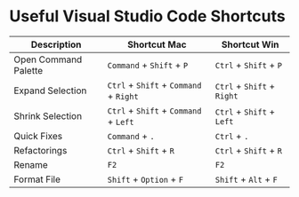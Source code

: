 # Useful Visual Studio Code Shortcuts

| Description          | Shortcut Mac                           | Shortcut Win               |
|----------------------|----------------------------------------|----------------------------|
| Open Command Palette | `Command` + `Shift` + `P`              | `Ctrl` + `Shift` + `P`     |
| Expand Selection     | `Ctrl` + `Shift` + `Command` + `Right` | `Ctrl` + `Shift` + `Right` |
| Shrink Selection     | `Ctrl` + `Shift` + `Command` + `Left`  | `Ctrl` + `Shift` + `Left`  |
| Quick Fixes          | `Command` + `.`                        | `Ctrl` + `.`               |
| Refactorings         | `Ctrl` + `Shift` + `R`                 | `Ctrl` + `Shift` + `R`     |
| Rename               | `F2`                                   | `F2`                       |
| Format File          | `Shift` + `Option` + `F`               | `Shift` + `Alt` + `F`      |